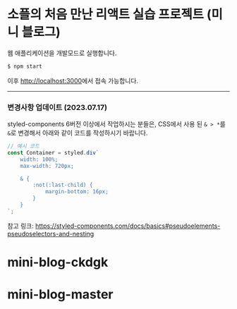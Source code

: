 # 소플의 처음 만난 리액트 실습 프로젝트 (미니 블로그)

웹 애플리케이션을 개발모드로 실행합니다.
```bash
$ npm start
```

이후 [http://localhost:3000](http://localhost:3000)에서 접속 가능합니다.

---

### 변경사항 업데이트 (2023.07.17)
styled-components 6버전 이상에서 작업하시는 분들은,
CSS에서 사용 된 `& > *`를 `&`로 변경해서 아래와 같이 코드를 작성하시기 바랍니다.

```jsx
// 예시 코드
const Container = styled.div`
    width: 100%;
    max-width: 720px;

    & {
        :not(:last-child) {
            margin-bottom: 16px;
        }
    }
`;
```

참고 링크:
https://styled-components.com/docs/basics#pseudoelements-pseudoselectors-and-nesting
# mini-blog-ckdgk
# mini-blog-master
